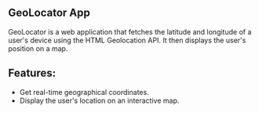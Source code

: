 ## GeoLocator App
GeoLocator is a web application that fetches the latitude and longitude of a user's device using the HTML Geolocation API. It then displays the user's position on a map.

## Features:
- Get real-time geographical coordinates.
- Display the user's location on an interactive map.
